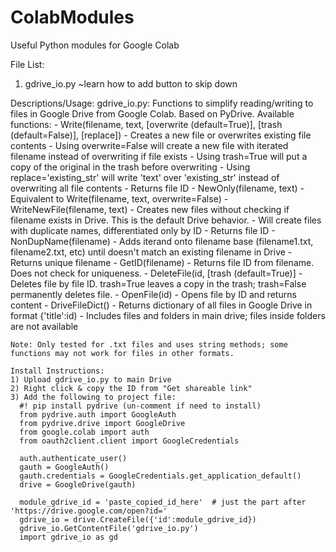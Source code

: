 # ColabModules
Useful Python modules for Google Colab

File List:
1. gdrive_io.py ~learn how to add button to skip down

Descriptions/Usage:
gdrive_io.py: Functions to simplify reading/writing to files in Google Drive from Google Colab. Based on PyDrive. 
  Available functions:
    - Write(filename, text, [overwrite (default=True)], [trash (default=False)], [replace])
        - Creates a new file or overwrites existing file contents
        - Using overwrite=False will create a new file with iterated filename instead of overwriting if file exists
        - Using trash=True will put a copy of the original in the trash before overwriting
        - Using replace='existing_str' will write 'text' over 'existing_str' instead of overwriting all file contents
        - Returns file ID
    - NewOnly(filename, text)
        - Equivalent to Write(filename, text, overwrite=False)
    - WriteNewFile(filename, text)
        - Creates new files without checking if filename exists in Drive. This is the default Drive behavior.
        - Will create files with duplicate names, differentiated only by ID
        - Returns file ID
    - NonDupName(filename)
        - Adds iterand onto filename base (filename1.txt, filename2.txt, etc) until doesn't match an existing filename in Drive
        - Returns unique filename
    - GetID(filename)
        - Returns file ID from filename. Does not check for uniqueness.
    - DeleteFile(id, [trash (default=True)]
        - Deletes file by file ID. trash=True leaves a copy in the trash; trash=False permanently deletes file.
    - OpenFile(id)
        - Opens file by ID and returns content
    - DriveFileDict()
        - Returns dictionary of all files in Google Drive in format {'title':id)
        - Includes files and folders in main drive; files inside folders are not available

    Note: Only tested for .txt files and uses string methods; some functions may not work for files in other formats.
    
    Install Instructions: 
    1) Upload gdrive_io.py to main Drive
    2) Right click & copy the ID from "Get shareable link"
    3) Add the following to project file:
      #! pip install pydrive (un-comment if need to install)
      from pydrive.auth import GoogleAuth
      from pydrive.drive import GoogleDrive
      from google.colab import auth
      from oauth2client.client import GoogleCredentials

      auth.authenticate_user()
      gauth = GoogleAuth()
      gauth.credentials = GoogleCredentials.get_application_default()
      drive = GoogleDrive(gauth)

      module_gdrive_id = 'paste_copied_id_here'  # just the part after 'https://drive.google.com/open?id='
      gdrive_io = drive.CreateFile({'id':module_gdrive_id})
      gdrive_io.GetContentFile('gdrive_io.py')
      import gdrive_io as gd
      
 

